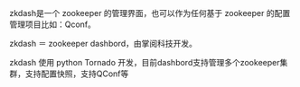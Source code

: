 zkdash是一个 zookeeper 的管理界面，也可以作为任何基于 zookeeper 的配置管理项目比如：Qconf。

zkdash ＝ zookeeper dashbord，由掌阅科技开发。

zkdash 使用 python Tornado 开发，目前dashbord支持管理多个zookeeper集群，支持配置快照，支持QConf等

